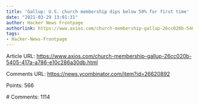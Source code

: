 ```yaml
---
title: 'Gallup: U.S. church membership dips below 50% for first time'
date: "2021-03-29 13:01:31"
author: Hacker News Frontpage
authorlink: https://www.axios.com/church-membership-gallup-26cc020b-5405-417a-a786-e10c286a30db.html
tags:
- Hacker-News-Frontpage
---
```


<p>Article URL: <a href="https://www.axios.com/church-membership-gallup-26cc020b-5405-417a-a786-e10c286a30db.html">https://www.axios.com/church-membership-gallup-26cc020b-5405-417a-a786-e10c286a30db.html</a></p>
<p>Comments URL: <a href="https://news.ycombinator.com/item?id=26620892">https://news.ycombinator.com/item?id=26620892</a></p>
<p>Points: 566</p>
<p># Comments: 1114</p>
